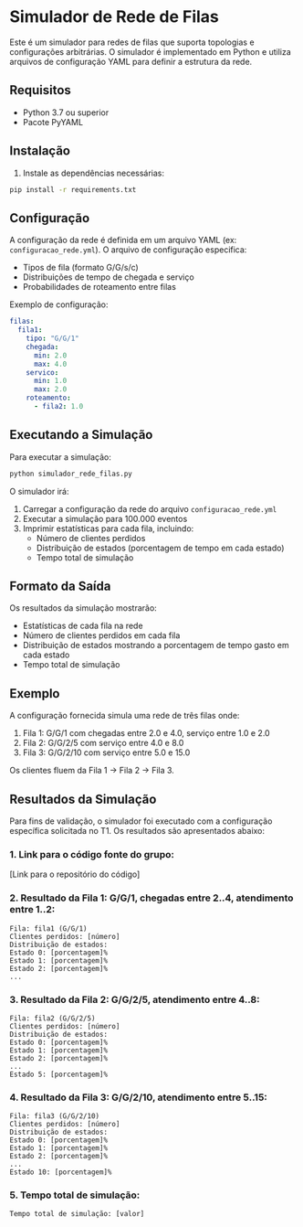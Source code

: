 # Simulador de Rede de Filas

Este é um simulador para redes de filas que suporta topologias e configurações arbitrárias. O simulador é implementado em Python e utiliza arquivos de configuração YAML para definir a estrutura da rede.

## Requisitos

- Python 3.7 ou superior
- Pacote PyYAML

## Instalação

1. Instale as dependências necessárias:
```bash
pip install -r requirements.txt
```

## Configuração

A configuração da rede é definida em um arquivo YAML (ex: `configuracao_rede.yml`). O arquivo de configuração especifica:

- Tipos de fila (formato G/G/s/c)
- Distribuições de tempo de chegada e serviço
- Probabilidades de roteamento entre filas

Exemplo de configuração:
```yaml
filas:
  fila1:
    tipo: "G/G/1"
    chegada:
      min: 2.0
      max: 4.0
    servico:
      min: 1.0
      max: 2.0
    roteamento:
      - fila2: 1.0
```

## Executando a Simulação

Para executar a simulação:

```bash
python simulador_rede_filas.py
```

O simulador irá:
1. Carregar a configuração da rede do arquivo `configuracao_rede.yml`
2. Executar a simulação para 100.000 eventos
3. Imprimir estatísticas para cada fila, incluindo:
   - Número de clientes perdidos
   - Distribuição de estados (porcentagem de tempo em cada estado)
   - Tempo total de simulação

## Formato da Saída

Os resultados da simulação mostrarão:
- Estatísticas de cada fila na rede
- Número de clientes perdidos em cada fila
- Distribuição de estados mostrando a porcentagem de tempo gasto em cada estado
- Tempo total de simulação

## Exemplo

A configuração fornecida simula uma rede de três filas onde:
1. Fila 1: G/G/1 com chegadas entre 2.0 e 4.0, serviço entre 1.0 e 2.0
2. Fila 2: G/G/2/5 com serviço entre 4.0 e 8.0
3. Fila 3: G/G/2/10 com serviço entre 5.0 e 15.0

Os clientes fluem da Fila 1 → Fila 2 → Fila 3.

## Resultados da Simulação

Para fins de validação, o simulador foi executado com a configuração específica solicitada no T1. Os resultados são apresentados abaixo:

### 1. Link para o código fonte do grupo:
[Link para o repositório do código]

### 2. Resultado da Fila 1: G/G/1, chegadas entre 2..4, atendimento entre 1..2:
```
Fila: fila1 (G/G/1)
Clientes perdidos: [número]
Distribuição de estados:
Estado 0: [porcentagem]%
Estado 1: [porcentagem]%
Estado 2: [porcentagem]%
...
```

### 3. Resultado da Fila 2: G/G/2/5, atendimento entre 4..8:
```
Fila: fila2 (G/G/2/5)
Clientes perdidos: [número]
Distribuição de estados:
Estado 0: [porcentagem]%
Estado 1: [porcentagem]%
Estado 2: [porcentagem]%
...
Estado 5: [porcentagem]%
```

### 4. Resultado da Fila 3: G/G/2/10, atendimento entre 5..15:
```
Fila: fila3 (G/G/2/10)
Clientes perdidos: [número]
Distribuição de estados:
Estado 0: [porcentagem]%
Estado 1: [porcentagem]%
Estado 2: [porcentagem]%
...
Estado 10: [porcentagem]%
```

### 5. Tempo total de simulação:
```
Tempo total de simulação: [valor]
```
